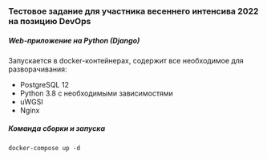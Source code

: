### Тестовое задание для участника весеннего интенсива 2022 на позицию DevOps

##### Web-приложение на Python (Django)

Запускается в docker-контейнерах, содержит все необходимое для разворачивания:

- PostgreSQL 12
- Python 3.8 с необходимыми зависимостями
- uWGSI
- Nginx

##### Команда сборки и запуска

```
docker-compose up -d
```



